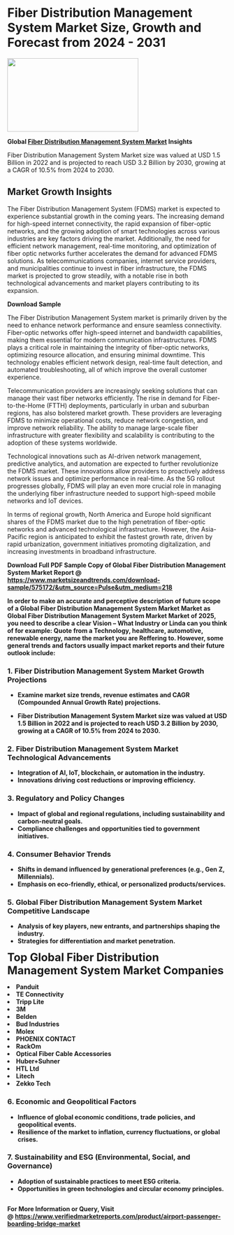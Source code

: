 <H1>Fiber Distribution Management System Market Size, Growth and Forecast from 2024 - 2031</H1><img class="aligncenter size-medium wp-image-584254" src="https://thirdeyenews.in/wp-content/uploads/2024/09/Global-Market-Research-300x168.jpeg" alt="" width="300" height="168" /><p><strong>Global&nbsp;<a href="https://www.marketsizeandtrends.com/download-sample/575172/&amp;utm_source=Pulse&amp;utm_medium=218">Fiber Distribution Management System Market</a> Insights</strong></p><p>Fiber Distribution Management System Market size was valued at USD 1.5 Billion in 2022 and is projected to reach USD 3.2 Billion by 2030, growing at a CAGR of 10.5% from 2024 to 2030.</p><p><h2>Market Growth Insights</h2> <p>The Fiber Distribution Management System (FDMS) market is expected to experience substantial growth in the coming years. The increasing demand for high-speed internet connectivity, the rapid expansion of fiber-optic networks, and the growing adoption of smart technologies across various industries are key factors driving the market. Additionally, the need for efficient network management, real-time monitoring, and optimization of fiber optic networks further accelerates the demand for advanced FDMS solutions. As telecommunications companies, internet service providers, and municipalities continue to invest in fiber infrastructure, the FDMS market is projected to grow steadily, with a notable rise in both technological advancements and market players contributing to its expansion.</p> <p><strong>Download Sample</strong></p> <p>The Fiber Distribution Management System market is primarily driven by the need to enhance network performance and ensure seamless connectivity. Fiber-optic networks offer high-speed internet and bandwidth capabilities, making them essential for modern communication infrastructures. FDMS plays a critical role in maintaining the integrity of fiber-optic networks, optimizing resource allocation, and ensuring minimal downtime. This technology enables efficient network design, real-time fault detection, and automated troubleshooting, all of which improve the overall customer experience.</p> <p>Telecommunication providers are increasingly seeking solutions that can manage their vast fiber networks efficiently. The rise in demand for Fiber-to-the-Home (FTTH) deployments, particularly in urban and suburban regions, has also bolstered market growth. These providers are leveraging FDMS to minimize operational costs, reduce network congestion, and improve network reliability. The ability to manage large-scale fiber infrastructure with greater flexibility and scalability is contributing to the adoption of these systems worldwide.</p> <p>Technological innovations such as AI-driven network management, predictive analytics, and automation are expected to further revolutionize the FDMS market. These innovations allow providers to proactively address network issues and optimize performance in real-time. As the 5G rollout progresses globally, FDMS will play an even more crucial role in managing the underlying fiber infrastructure needed to support high-speed mobile networks and IoT devices.</p> <p>In terms of regional growth, North America and Europe hold significant shares of the FDMS market due to the high penetration of fiber-optic networks and advanced technological infrastructure. However, the Asia-Pacific region is anticipated to exhibit the fastest growth rate, driven by rapid urbanization, government initiatives promoting digitalization, and increasing investments in broadband infrastructure.</p> <p><strong></p><p><span class=""><strong>Download Full PDF Sample Copy of Global Fiber Distribution Management System Market Report</strong> @ <a href="https://www.marketsizeandtrends.com/download-sample/575172/&amp;utm_source=Pulse&amp;utm_medium=218" target="_blank">https://www.marketsizeandtrends.com/download-sample/575172/&amp;utm_source=Pulse&amp;utm_medium=218</a></span></p><p>In order to make an accurate and perceptive description of future scope of a Global&nbsp;Fiber Distribution Management System Market Market as Global&nbsp;Fiber Distribution Management System Market Market of 2025, you need to describe a clear Vision &ndash; What Industry or Linda can you think of for example: Quote from a Technology, healthcare, automotive, renewable energy, name the market you are Reffering to. However, some general trends and factors usually impact market reports and their future outlook include:</p><h3>1.&nbsp;<strong>Fiber Distribution Management System Market Growth Projections</strong></h3><ul><li>Examine market size trends, revenue estimates and CAGR (Compounded Annual Growth Rate) projections.</li><li><p>Fiber Distribution Management System Market size was valued at USD 1.5 Billion in 2022 and is projected to reach USD 3.2 Billion by 2030, growing at a CAGR of 10.5% from 2024 to 2030.</p></li></ul><h3>2.&nbsp;<strong>Fiber Distribution Management System Market Technological Advancements</strong></h3><ul><li>Integration of AI, IoT, blockchain, or automation in the industry.</li><li>Innovations driving cost reductions or improving efficiency.</li></ul><h3>3.&nbsp;<strong>Regulatory and Policy Changes</strong></h3><ul><li>Impact of global and regional regulations, including sustainability and carbon-neutral goals.</li><li>Compliance challenges and opportunities tied to government initiatives.</li></ul><h3>4.&nbsp;<strong>Consumer Behavior Trends</strong></h3><ul><li>Shifts in demand influenced by generational preferences (e.g., Gen Z, Millennials).</li><li>Emphasis on eco-friendly, ethical, or personalized products/services.</li></ul><h3>5.&nbsp;<strong>Global Fiber Distribution Management System Market Competitive Landscape</strong></h3><ul><li>Analysis of key players, new entrants, and partnerships shaping the industry.</li><li>Strategies for differentiation and market penetration.</li></ul><p data-pm-slice="1 1 []"><span style="color: inherit; font-family: inherit; font-size: 25px;">Top Global Fiber Distribution Management System Market Companies</span></p><div class="" data-test-id=""><p><li>Panduit</li><li> TE Connectivity</li><li> Tripp Lite</li><li> 3M</li><li> Belden</li><li> Bud Industries</li><li> Molex</li><li> PHOENIX CONTACT</li><li> RackOm</li><li> Optical Fiber Cable Accessories</li><li> Huber+Suhner</li><li> HTL Ltd</li><li> Litech</li><li> Zekko Tech</li></p></div><h3>6.&nbsp;<strong>Economic and Geopolitical Factors</strong></h3><ul><li>Influence of global economic conditions, trade policies, and geopolitical events.</li><li>Resilience of the market to inflation, currency fluctuations, or global crises.</li></ul><h3>7.&nbsp;<strong>Sustainability and ESG (Environmental, Social, and Governance)</strong></h3><ul><li>Adoption of sustainable practices to meet ESG criteria.</li><li>Opportunities in green technologies and circular economy principles.</li></ul><h2><strong style="font-size: 14px;">For More Information or Query, Visit @&nbsp;</strong><a style="background-color: #ffffff; font-size: 14px;" href="https://www.marketsizeandtrends.com/report/fiber-distribution-management-system-market/" target="_blank">https://www.verifiedmarketreports.com/product/airport-passenger-boarding-bridge-market</a></h2>
